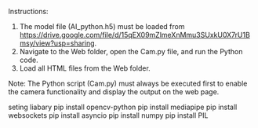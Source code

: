 Instructions:

 1. The model file (AI_python.h5) must be loaded from https://drive.google.com/file/d/15qEX09mZlmeXnMmu3SUxkU0X7rU1Bmsy/view?usp=sharing.
 2. Navigate to the Web folder, open the Cam.py file, and run the Python code.
 3. Load all HTML files from the Web folder.

Note: The Python script (Cam.py) must always be executed first to enable the camera functionality and display the output on the web page.


seting liabary 
pip install opencv-python
pip install mediapipe
pip install websockets
pip install asyncio
pip install numpy
pip install PIL

